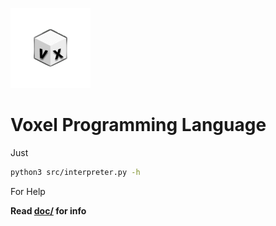 ![Logo](https://github.com/UnityTheCoder/Voxel/blob/main/assets/logo.png?raw=true)
# Voxel Programming Language

Just 
```bash
python3 src/interpreter.py -h
```
For Help


**Read [doc/](https://github.com/UnityTheCoder/Voxel/tree/main/doc) for info**
